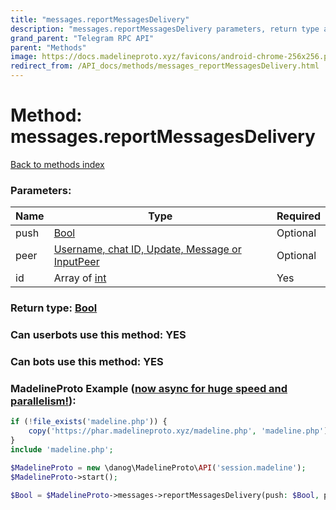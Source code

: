 ```yaml
---
title: "messages.reportMessagesDelivery"
description: "messages.reportMessagesDelivery parameters, return type and example"
grand_parent: "Telegram RPC API"
parent: "Methods"
image: https://docs.madelineproto.xyz/favicons/android-chrome-256x256.png
redirect_from: /API_docs/methods/messages_reportMessagesDelivery.html
---
```

# Method: messages.reportMessagesDelivery
[Back to methods index](index.html)



### Parameters:

| Name     |    Type       | Required |
|----------|---------------|----------|
|push|[Bool](/API_docs/types/Bool.html) | Optional|
|peer|[Username, chat ID, Update, Message or InputPeer](/API_docs/types/InputPeer.html) | Optional|
|id|Array of [int](/API_docs/types/int.html) | Yes|


### Return type: [Bool](/API_docs/types/Bool.html)

### Can userbots use this method: **YES**

### Can bots use this method: **YES**


### MadelineProto Example ([now async for huge speed and parallelism!](https://docs.madelineproto.xyz/docs/ASYNC.html)):


```php
if (!file_exists('madeline.php')) {
    copy('https://phar.madelineproto.xyz/madeline.php', 'madeline.php');
}
include 'madeline.php';

$MadelineProto = new \danog\MadelineProto\API('session.madeline');
$MadelineProto->start();

$Bool = $MadelineProto->messages->reportMessagesDelivery(push: $Bool, peer: $InputPeer, id: [$int, $int], );
```

